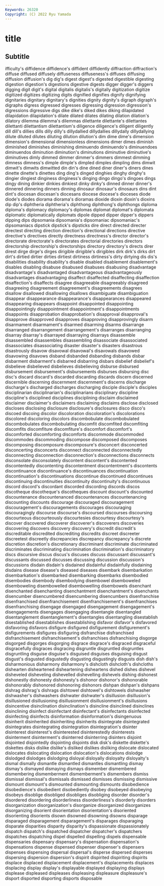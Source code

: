 ```yaml
---
Keywords: 26320
Copyright: (C) 2022 Ryu Yamada
---
```



# title

## Subtitle
ifficulty's diffidence diffidence's diffident diffidently diffraction diffraction's
diffuse diffused diffusely diffuseness diffuseness's diffuses diffusing diffusion diffusion's dig
dig's digest digest's digested digestible digesting digestion digestion's digestions digestive
digests digger digger's diggers digging digit digit's digital digitalis digitalis's
digitally digitization digitize digitized digitizes digitizing digits dignified dignifies dignify
dignifying dignitaries dignitary dignitary's dignities dignity dignity's digraph digraph's digraphs
digress digressed digresses digressing digression digression's digressions digressive digs dike
dike's diked dikes diking dilapidated dilapidation dilapidation's dilate dilated dilates
dilating dilation dilation's dilatory dilemma dilemma's dilemmas dilettante dilettante's dilettantes
dilettanti dilettantism dilettantism's diligence diligence's diligent diligently dill dill's dillies
dills dilly dilly's dillydallied dillydallies dillydally dillydallying dilute diluted dilutes
diluting dilution dilution's dim dime dime's dimension dimension's dimensional dimensionless
dimensions dimer dimes diminish diminished diminishes diminishing diminuendo diminuendo's diminuendoes
diminuendos diminution diminution's diminutions diminutive diminutive's diminutives dimly dimmed dimmer
dimmer's dimmers dimmest dimming dimness dimness's dimple dimple's dimpled dimples
dimpling dims dimwit dimwit's dimwits dimwitted din din's dine dined
diner diner's diners dines dinette dinette's dinettes ding ding's dinged
dinghies dinghy dinghy's dingier dingiest dinginess dinginess's dinging dingo dingo's
dingoes dings dingy dining dinkier dinkies dinkiest dinky dinky's dinned
dinner dinner's dinnered dinnering dinners dinning dinosaur dinosaur's dinosaurs dins
dint dint's diocesan diocesan's diocesans diocese diocese's dioceses diode diode's
diodes diorama diorama's dioramas dioxide dioxin dioxin's dioxins dip dip's
diphtheria diphtheria's diphthong diphthong's diphthongs diploma diploma's diplomacy diplomacy's diplomas
diplomat diplomat's diplomata diplomatic diplomatically diplomats dipole dipped dipper dipper's
dippers dipping dips dipsomania dipsomania's dipsomaniac dipsomaniac's dipsomaniacs dipstick dipstick's
dipsticks dire direct directed directer directest directing direction direction's directional
directions directive directive's directives directly directness directness's director director's directorate
directorate's directorates directorial directories directors directorship directorship's directorships directory directory's
directs direr direst dirge dirge's dirges dirigible dirigible's dirigibles dirk
dirk's dirks dirt dirt's dirtied dirtier dirties dirtiest dirtiness dirtiness's
dirty dirtying dis dis's disabilities disability disability's disable disabled disablement
disablement's disables disabling disabuse disabused disabuses disabusing disadvantage disadvantage's disadvantaged
disadvantageous disadvantageously disadvantages disadvantaging disaffect disaffected disaffecting disaffection disaffection's disaffects
disagree disagreeable disagreeably disagreed disagreeing disagreement disagreement's disagreements disagrees disallow
disallowed disallowing disallows disambiguate disambiguation disappear disappearance disappearance's disappearances disappeared
disappearing disappears disappoint disappointed disappointing disappointingly disappointment disappointment's disappointments disappoints
disapprobation disapprobation's disapproval disapproval's disapprove disapproved disapproves disapproving disapprovingly disarm
disarmament disarmament's disarmed disarming disarms disarrange disarranged disarrangement disarrangement's disarranges
disarranging disarray disarray's disarrayed disarraying disarrays disassemble disassembled disassembles disassembling
disassociate disassociated disassociates disassociating disaster disaster's disasters disastrous disastrously disavow
disavowal disavowal's disavowals disavowed disavowing disavows disband disbanded disbanding disbands
disbar disbarment disbarment's disbarred disbarring disbars disbelief disbelief's disbelieve disbelieved
disbelieves disbelieving disburse disbursed disbursement disbursement's disbursements disburses disbursing disc
disc's discard discard's discarded discarding discards discern discerned discernible discerning
discernment discernment's discerns discharge discharge's discharged discharges discharging disciple disciple's
disciples disciplinarian disciplinarian's disciplinarians disciplinary discipline discipline's disciplined disciplines disciplining
disclaim disclaimed disclaimer disclaimer's disclaimers disclaiming disclaims disclose disclosed discloses
disclosing disclosure disclosure's disclosures disco disco's discoed discoing discolor discoloration
discoloration's discolorations discolored discoloring discolors discombobulate discombobulated discombobulates discombobulating discomfit
discomfited discomfiting discomfits discomfiture discomfiture's discomfort discomfort's discomforted discomforting discomforts
discommode discommoded discommodes discommoding discompose discomposed discomposes discomposing discomposure discomposure's
disconcert disconcerted disconcerting disconcerts disconnect disconnected disconnectedly disconnecting disconnection disconnection's
disconnections disconnects disconsolate disconsolately discontent discontent's discontented discontentedly discontenting discontentment
discontentment's discontents discontinuance discontinuance's discontinuances discontinuation discontinuation's discontinuations discontinue discontinued
discontinues discontinuing discontinuities discontinuity discontinuity's discontinuous discord discord's discordant discorded
discording discords discos discotheque discotheque's discotheques discount discount's discounted discountenance
discountenanced discountenances discountenancing discounting discounts discourage discouraged discouragement discouragement's discouragements
discourages discouraging discouragingly discourse discourse's discoursed discourses discoursing discourteous discourteously
discourtesies discourtesy discourtesy's discover discovered discoverer discoverer's discoverers discoveries discovering
discovers discovery discovery's discredit discredit's discreditable discredited discrediting discredits discreet
discreeter discreetest discreetly discrepancies discrepancy discrepancy's discrete discretion discretion's discretionary
discriminant discriminate discriminated discriminates discriminating discrimination discrimination's discriminatory discs discursive
discus discus's discuses discuss discussant discussant's discussants discussed discusses discussing
discussion discussion's discussions disdain disdain's disdained disdainful disdainfully disdaining disdains
disease disease's diseased diseases disembark disembarkation disembarkation's disembarked disembarking disembarks
disembodied disembodies disembody disembodying disembowel disemboweled disemboweling disembowelled disembowelling disembowels
disenchant disenchanted disenchanting disenchantment disenchantment's disenchants disencumber disencumbered disencumbering disencumbers
disenfranchise disenfranchised disenfranchisement disenfranchisement's disenfranchises disenfranchising disengage disengaged disengagement disengagement's
disengagements disengages disengaging disentangle disentangled disentanglement disentanglement's disentangles disentangling disestablish
disestablished disestablishes disestablishing disfavor disfavor's disfavored disfavoring disfavors disfigure disfigured
disfigurement disfigurement's disfigurements disfigures disfiguring disfranchise disfranchised disfranchisement disfranchisement's disfranchises
disfranchising disgorge disgorged disgorges disgorging disgrace disgrace's disgraced disgraceful disgracefully
disgraces disgracing disgruntle disgruntled disgruntles disgruntling disguise disguise's disguised disguises
disguising disgust disgust's disgusted disgustedly disgusting disgustingly disgusts dish dish's
disharmonious disharmony disharmony's dishcloth dishcloth's dishcloths dishearten disheartened disheartening disheartens
dished dishes dishevel disheveled disheveling dishevelled dishevelling dishevels dishing dishonest
dishonestly dishonesty dishonesty's dishonor dishonor's dishonorable dishonorably dishonored dishonoring dishonors
dishpan dishpan's dishpans dishrag dishrag's dishrags dishtowel dishtowel's dishtowels dishwasher
dishwasher's dishwashers dishwater dishwater's disillusion disillusion's disillusioned disillusioning disillusionment disillusionment's
disillusions disincentive disinclination disinclination's disincline disinclined disinclines disinclining disinfect disinfectant
disinfectant's disinfectants disinfected disinfecting disinfects disinformation disinformation's disingenuous disinherit disinherited
disinheriting disinherits disintegrate disintegrated disintegrates disintegrating disintegration disintegration's disinter disinterest
disinterest's disinterested disinterestedly disinterests disinterment disinterment's disinterred disinterring disinters disjoint
disjointed disjointedly disjointing disjoints disk disk's diskette diskette's diskettes disks
dislike dislike's disliked dislikes disliking dislocate dislocated dislocates dislocating dislocation
dislocation's dislocations dislodge dislodged dislodges dislodging disloyal disloyally disloyalty disloyalty's
dismal dismally dismantle dismantled dismantles dismantling dismay dismay's dismayed dismaying
dismays dismember dismembered dismembering dismemberment dismemberment's dismembers dismiss dismissal dismissal's
dismissals dismissed dismisses dismissing dismissive dismount dismount's dismounted dismounting dismounts
disobedience disobedience's disobedient disobediently disobey disobeyed disobeying disobeys disoblige disobliged
disobliges disobliging disorder disorder's disordered disordering disorderliness disorderliness's disorderly disorders
disorganization disorganization's disorganize disorganized disorganizes disorganizing disorient disorientation disorientation's disoriented
disorienting disorients disown disowned disowning disowns disparage disparaged disparagement disparagement's
disparages disparaging disparate disparities disparity disparity's dispassionate dispassionately dispatch dispatch's
dispatched dispatcher dispatcher's dispatchers dispatches dispatching dispel dispelled dispelling dispels
dispensable dispensaries dispensary dispensary's dispensation dispensation's dispensations dispense dispensed dispenser
dispenser's dispensers dispenses dispensing dispersal dispersal's disperse dispersed disperses dispersing
dispersion dispersion's dispirit dispirited dispiriting dispirits displace displaced displacement displacement's
displacements displaces displacing display display's displayable displayed displaying displays displease
displeased displeases displeasing displeasure displeasure's disport disported disporting disports disposable
